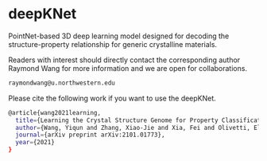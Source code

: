 # deepKNet
PointNet-based 3D deep learning model designed for decoding the structure-property relationship for generic crystalline materials.

Readers with interest should directly contact the corresponding author Raymond Wang for more information and we are open for collaborations.
``` bash
raymondwang@u.northwestern.edu
```

Please cite the following work if you want to use the deepKNet.
```bash
@article{wang2021learning,
  title={Learning the Crystal Structure Genome for Property Classifications},
  author={Wang, Yiqun and Zhang, Xiao-Jie and Xia, Fei and Olivetti, Elsa A and Seshadri, Ram and Rondinelli, James M},
  journal={arXiv preprint arXiv:2101.01773},
  year={2021}
}
```
